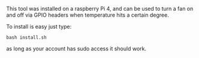 This tool was installed on a raspberry Pi 4, and can be used to turn a fan on and off via GPIO headers when temperature hits a certain degree. 

To install is easy just type:

`bash install.sh`

as long as your account has sudo access it should work.
